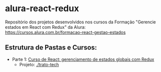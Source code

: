 # alura-react-redux
Repositório dos projetos desenvolvidos nos cursos da Formação "Gerencie estados em React com Redux" da Alura: https://cursos.alura.com.br/formacao-react-gestao-estados

## Estrutura de Pastas e Cursos:

* Parte 1: [Curso de React: gerenciamento de estados globais com Redux](https://cursos.alura.com.br/course/react-gerenciamento-estados-globais-redux) 
    * Projeto: [./trato-tech](https://github.com/tiagomazzon/alura-react-redux/tree/master/trato-tech)
    
